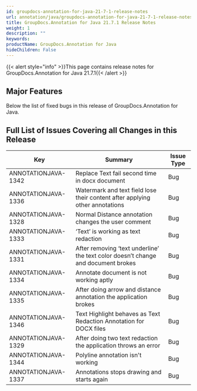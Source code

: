```yaml
---
id: groupdocs-annotation-for-java-21-7-1-release-notes
url: annotation/java/groupdocs-annotation-for-java-21-7-1-release-notes
title: GroupDocs.Annotation for Java 21.7.1 Release Notes
weight: 1
description: ""
keywords: 
productName: GroupDocs.Annotation for Java
hideChildren: False
---
```

{{< alert style="info" >}}This page contains release notes for GroupDocs.Annotation for Java 21.7.1{{< /alert >}}

## Major Features

Below the list of fixed bugs in this release of GroupDocs.Annotation for Java.

## Full List of Issues Covering all Changes in this Release

| Key | Summary | Issue Type |
| --- | --- | --- |
| ANNOTATIONJAVA-1342 | Replace Text fail second time in docx document | Bug |
| ANNOTATIONJAVA-1336 | Watermark and text field lose their content after applying other annotations | Bug |
| ANNOTATIONJAVA-1328 | Normal Distance annotation changes the user comment | Bug |
| ANNOTATIONJAVA-1333 | ‘Text’ is working as text redaction | Bug |
| ANNOTATIONJAVA-1331 | After removing ‘text underline’ the text color doesn’t change and document brokes | Bug |
| ANNOTATIONJAVA-1334 | Annotate document is not working aptly | Bug |
| ANNOTATIONJAVA-1335 | After doing arrow and distance annotation the application brokes | Bug |
| ANNOTATIONJAVA-1346 | Text Highlight behaves as Text Redaction Annotation for DOCX files | Bug |
| ANNOTATIONJAVA-1329 | After doing two text redaction the application throws an error | Bug |
| ANNOTATIONJAVA-1344 | Polyline annotation isn't working | Bug |
| ANNOTATIONJAVA-1337 | Annotations stops drawing and starts again | Bug |